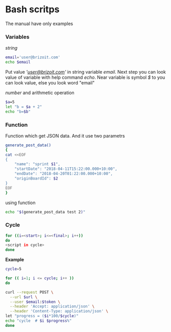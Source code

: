 # Bash scritps

The manual have only examples

### Variables

*string*

```bash
email='user@brizoit.com'
echo $email

```

Put value *'user@brizoit.com'* in string variable *email*. Next step you can look value of variable with help command *echo*. Near variable is symbol *$* to you can look value, else you look word "email"

*number* and  arithmetic operation

```bash
$a=5
let "b = $a + 2"
echo "b=$b"
```

### Function
Function which get JSON data. And it use two parametrs
```bash
generate_post_data()
{
cat <<EOF
{
    "name": "sprint $1",
    "startDate": "2018-04-11T15:22:00.000+10:00",
    "endDate": "2018-04-20T01:22:00.000+10:00",
    "originBoardId": $2
}
EOF
}
```

using function

```bash
echo "$(generate_post_data test 2)"
```

### Cycle


```bash
for ((i=<start>; i<=<final>; i++))
do
<script in cycle>
done
```

**Example**
```bash
cycle=5

for (( i=1; i <= cycle; i++ ))
do

curl --request POST \
  --url $url \
  --user $email:$token \
  --header 'Accept: application/json' \
  --header 'Content-Type: application/json' \
let "progress = ($i*100/$cycle)"
echo "cycle  # $i $progress%"
done
```

